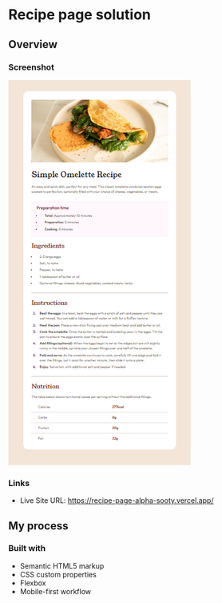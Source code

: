 # Recipe page solution

## Overview

### Screenshot
![alt text](image.png)

### Links
- Live Site URL: https://recipe-page-alpha-sooty.vercel.app/

## My process

### Built with
- Semantic HTML5 markup
- CSS custom properties
- Flexbox
- Mobile-first workflow
